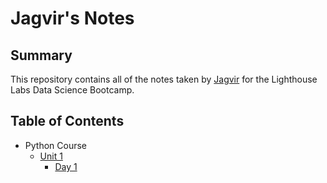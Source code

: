 # Jagvir's Notes

## Summary

This repository contains all of the notes taken by [Jagvir](https://github.com/Jaghs) for the Lighthouse Labs Data Science Bootcamp.

## Table of Contents
* Python Course  
    * [Unit 1](/Unit_1/Day_1/)
        * [Day 1](/Unit_1/Day_1/) 